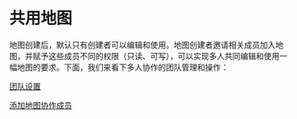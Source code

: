 # 共用地图
地图创建后，默认只有创建者可以编辑和使用。地图创建者邀请相关成员加入地图，并赋予这些成员不同的权限（只读、可写），可以实现多人共同编辑和使用一幅地图的要求。下面，我们来看下多人协作的团队管理和操作：

[团队设置](/teamwork.html)

[添加地图协作成员](/map-member-invite.html)

